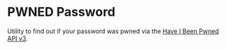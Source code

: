 # PWNED Password

Utility to find out if your password was pwned via the [Have I Been Pwned API v3](https://haveibeenpwned.com/API/v3).
